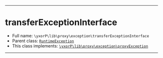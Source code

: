 ***

# transferExceptionInterface





* Full name: `\yxorP\lib\proxy\exception\transferExceptionInterface`
* Parent class: [`RuntimeException`](../../../../../RuntimeException.md)
* This class implements:
[`\yxorP\lib\proxy\exception\proxyException`](./proxyException.md)






***

